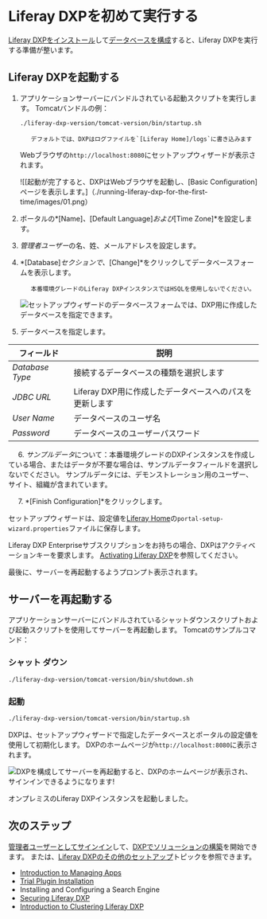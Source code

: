 # Liferay DXPを初めて実行する

[Liferay DXPをインストール](./installing-a-liferay-dxp-tomcat-bundle.md#installing)して[データベースを構成](./configuring-a-database.md)すると、Liferay DXPを実行する準備が整います。

## Liferay DXPを起動する

1.  アプリケーションサーバーにバンドルされている起動スクリプトを実行します。 Tomcatバンドルの例：

    ``` bash
    ./liferay-dxp-version/tomcat-version/bin/startup.sh
    ```

    ``` note::
       デフォルトでは、DXPはログファイルを`[Liferay Home]/logs`に書き込みます
    ```


    Webブラウザの`http://localhost:8080`にセットアップウィザードが表示されます。
    
    ![[起動が完了すると、DXPはWebブラウザを起動し、[Basic Configuration]ページを表示します。]（./running-liferay-dxp-for-the-first-time/images/01.png）

2.  ポータルの*[Name]*、*[Default Language]*および*[Time Zone]*を設定します。

3.  *管理者ユーザー*の名、姓、メールアドレスを設定します。

4.  *[Database]*セクションで、*[Change]*をクリックしてデータベースフォームを表示します。

    ``` warning::
       本番環境グレードのLiferay DXPインスタンスではHSQLを使用しないでください。
    ```

    ![セットアップウィザードのデータベースフォームでは、DXP用に作成したデータベースを指定できます。](./running-liferay-dxp-for-the-first-time/images/02.png)

5.  データベースを指定します。

| フィールド           | 説明                                |
| --------------- | --------------------------------- |
| *Database Type* | 接続するデータベースの種類を選択します               |
| *JDBC URL*      | Liferay DXP用に作成したデータベースへのパスを更新します |
| *User Name*     | データベースのユーザ名                       |
| *Password*      | データベースのユーザーパスワード                  |

     6. *サンプルデータ*について：本番環境グレードのDXPインスタンスを作成している場合、またはデータが不要な場合は、サンプルデータフィールドを選択しないでください。 サンプルデータには、デモンストレーション用のユーザー、サイト、組織が含まれています。

     7. *[Finish Configuration]*をクリックします。

セットアップウィザードは、設定値を[Liferay Home](../reference/liferay-home.md)の`portal-setup-wizard.properties`ファイルに保存します。

Liferay DXP Enterpriseサブスクリプションをお持ちの場合、DXPはアクティベーションキーを要求します。 [Activating Liferay DXP](./activating-liferay-dxp.md)を参照してください。

最後に、サーバーを再起動するようプロンプト表示されます。

## サーバーを再起動する

アプリケーションサーバーにバンドルされているシャットダウンスクリプトおよび起動スクリプトを使用してサーバーを再起動します。 Tomcatのサンプルコマンド：

### シャット ダウン

``` bash
./liferay-dxp-version/tomcat-version/bin/shutdown.sh
```

### 起動

``` bash
./liferay-dxp-version/tomcat-version/bin/startup.sh
```

DXPは、セットアップウィザードで指定したデータベースとポータルの設定値を使用して初期化します。 DXPのホームページが`http://localhost:8080`に表示されます。

![DXPを構成してサーバーを再起動すると、DXPのホームページが表示され、サインインできるようになります\!](./running-liferay-dxp-for-the-first-time/images/03.png)

オンプレミスのLiferay DXPインスタンスを起動しました。

## 次のステップ

[管理者ユーザーとしてサインイン](../../getting-started/introduction-to-the-admin-account.md)して、[DXPでソリューションの構築](../../building-solutions-on-dxp/README.md)を開始できます。 または、[Liferay DXPのその他のセットアップ](../setting-up-liferay-dxp/setting-up-liferay-dxp.md)トピックを参照できます。

  - [Introduction to Managing Apps](../../system-administration/installing-and-managing-apps/introduction-to-managing-apps.md)
  - [Trial Plugin Installation](../setting-up-liferay-dxp/trial-plugin-installation.md)
  - Installing and Configuring a Search Engine
  - [Securing Liferay DXP](../securing-liferay/introduction-to-securing-liferay.md)
  - [Introduction to Clustering Liferay DXP](../setting-up-liferay-dxp/configuring-clustering-for-high-availability/01-introduction-to-clustering-liferay-dxp.md)
